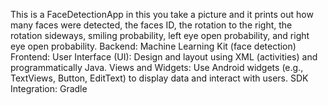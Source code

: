 This is a FaceDetectionApp in this you take a picture and it prints out 
how many faces were detected, the faces ID, the rotation to the right, the rotation sideways, smiling probability, left eye open probability, and right eye open probability.
Backend:
Machine Learning Kit (face detection)
Frontend:
User Interface (UI): Design and layout using XML (activities) and programmatically Java. 
Views and Widgets: Use Android widgets (e.g., TextViews, Button, EditText) to display data and interact with users. 
SDK Integration: Gradle
